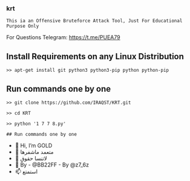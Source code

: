 ### krt
```
This ia an Offensive Bruteforce Attack Tool, Just For Educational Purpose Only
```
For Questions Telegram: https://t.me/PUEA79

## Install Requirements on any Linux Distribution
```
>> apt-get install git python3 python3-pip python python-pip
```

## Run commands one by one
```
>> git clone https://github.com/IRAQST/KRT.git

>> cd KRT

>> python '1 7 7 8.py'

## Run commands one by one
```

- 👋 Hi, I’m GOLD
- 👀 متعمد ماشفرها
- 🌱 لاتنسا حقوق
- 💞️ By - @BB22FF - By @z7_6z
- 📫 استمتع
```

